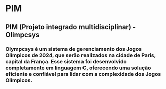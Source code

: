 # PIM
## PIM (Projeto integrado multidisciplinar) - Olimpcsys

### Olympcsys é um sistema de gerenciamento dos Jogos Olímpicos de 2024, que serão realizados na cidade de Paris, capital da França. Esse sistema foi desenvolvido completamente em linguagem C, oferecendo uma solução eficiente e confiável para lidar com a complexidade dos Jogos Olímpicos.
